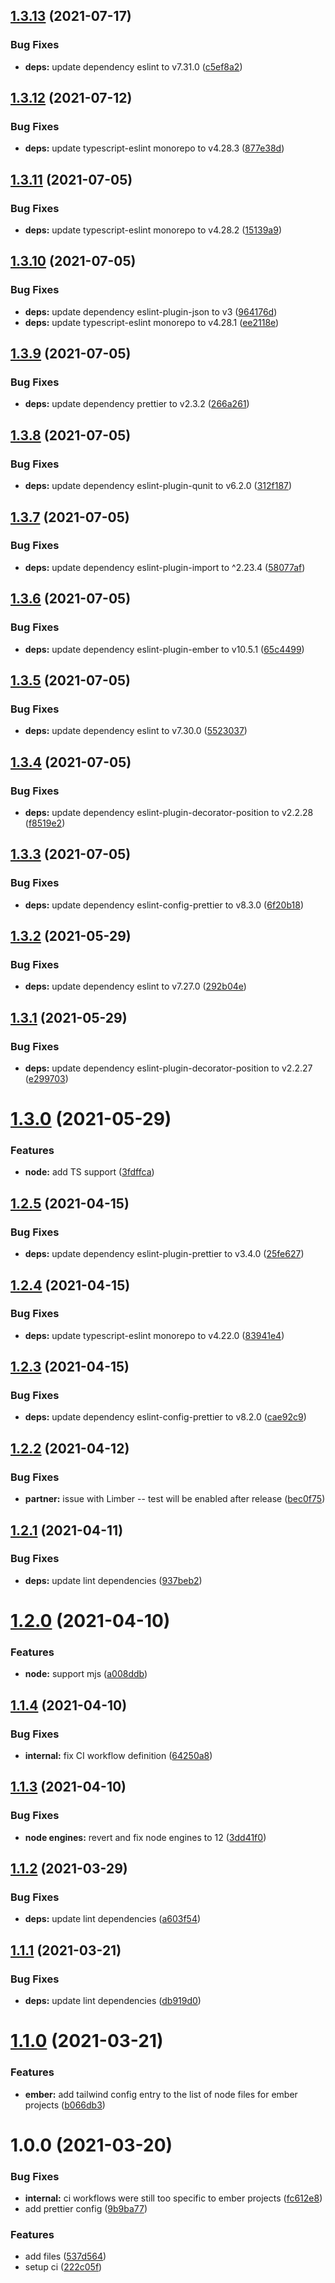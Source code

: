 ## [1.3.13](https://github.com/NullVoxPopuli/eslint-configs/compare/v1.3.12...v1.3.13) (2021-07-17)


### Bug Fixes

* **deps:** update dependency eslint to v7.31.0 ([c5ef8a2](https://github.com/NullVoxPopuli/eslint-configs/commit/c5ef8a273508d6109580dfc8d49b3af462a468e4))

## [1.3.12](https://github.com/NullVoxPopuli/eslint-configs/compare/v1.3.11...v1.3.12) (2021-07-12)


### Bug Fixes

* **deps:** update typescript-eslint monorepo to v4.28.3 ([877e38d](https://github.com/NullVoxPopuli/eslint-configs/commit/877e38df1c314c705de595996842d63ea02d8194))

## [1.3.11](https://github.com/NullVoxPopuli/eslint-configs/compare/v1.3.10...v1.3.11) (2021-07-05)


### Bug Fixes

* **deps:** update typescript-eslint monorepo to v4.28.2 ([15139a9](https://github.com/NullVoxPopuli/eslint-configs/commit/15139a9cad46ffdb14e8e2f437d3d0ee7d7f2291))

## [1.3.10](https://github.com/NullVoxPopuli/eslint-configs/compare/v1.3.9...v1.3.10) (2021-07-05)


### Bug Fixes

* **deps:** update dependency eslint-plugin-json to v3 ([964176d](https://github.com/NullVoxPopuli/eslint-configs/commit/964176d6662805cd5c4ff598c9f1debe13e0c092))
* **deps:** update typescript-eslint monorepo to v4.28.1 ([ee2118e](https://github.com/NullVoxPopuli/eslint-configs/commit/ee2118e701d35a15eb01563803459c2642257d1f))

## [1.3.9](https://github.com/NullVoxPopuli/eslint-configs/compare/v1.3.8...v1.3.9) (2021-07-05)


### Bug Fixes

* **deps:** update dependency prettier to v2.3.2 ([266a261](https://github.com/NullVoxPopuli/eslint-configs/commit/266a261d0dfd48ab97667b0c88010118df61f750))

## [1.3.8](https://github.com/NullVoxPopuli/eslint-configs/compare/v1.3.7...v1.3.8) (2021-07-05)


### Bug Fixes

* **deps:** update dependency eslint-plugin-qunit to v6.2.0 ([312f187](https://github.com/NullVoxPopuli/eslint-configs/commit/312f187b97e5cc4d5ef63f30d71bc3d4c1941076))

## [1.3.7](https://github.com/NullVoxPopuli/eslint-configs/compare/v1.3.6...v1.3.7) (2021-07-05)


### Bug Fixes

* **deps:** update dependency eslint-plugin-import to ^2.23.4 ([58077af](https://github.com/NullVoxPopuli/eslint-configs/commit/58077afea7d563d41ebed7769582e18d05febf9b))

## [1.3.6](https://github.com/NullVoxPopuli/eslint-configs/compare/v1.3.5...v1.3.6) (2021-07-05)


### Bug Fixes

* **deps:** update dependency eslint-plugin-ember to v10.5.1 ([65c4499](https://github.com/NullVoxPopuli/eslint-configs/commit/65c44996cc3c52393c319e662f52679376123118))

## [1.3.5](https://github.com/NullVoxPopuli/eslint-configs/compare/v1.3.4...v1.3.5) (2021-07-05)


### Bug Fixes

* **deps:** update dependency eslint to v7.30.0 ([5523037](https://github.com/NullVoxPopuli/eslint-configs/commit/55230375ca41b6079f012cf926abed9550602d3b))

## [1.3.4](https://github.com/NullVoxPopuli/eslint-configs/compare/v1.3.3...v1.3.4) (2021-07-05)


### Bug Fixes

* **deps:** update dependency eslint-plugin-decorator-position to v2.2.28 ([f8519e2](https://github.com/NullVoxPopuli/eslint-configs/commit/f8519e252ffe15ed944b3fa7c7127751e66eebf9))

## [1.3.3](https://github.com/NullVoxPopuli/eslint-configs/compare/v1.3.2...v1.3.3) (2021-07-05)


### Bug Fixes

* **deps:** update dependency eslint-config-prettier to v8.3.0 ([6f20b18](https://github.com/NullVoxPopuli/eslint-configs/commit/6f20b18faaa71605abf67a932286f0b18d46cf06))

## [1.3.2](https://github.com/NullVoxPopuli/eslint-configs/compare/v1.3.1...v1.3.2) (2021-05-29)


### Bug Fixes

* **deps:** update dependency eslint to v7.27.0 ([292b04e](https://github.com/NullVoxPopuli/eslint-configs/commit/292b04e92202d0d6912a8b4f1bc89e6d7a266e94))

## [1.3.1](https://github.com/NullVoxPopuli/eslint-configs/compare/v1.3.0...v1.3.1) (2021-05-29)


### Bug Fixes

* **deps:** update dependency eslint-plugin-decorator-position to v2.2.27 ([e299703](https://github.com/NullVoxPopuli/eslint-configs/commit/e299703ce332a9ba764df16605d0f1f9435ac95b))

# [1.3.0](https://github.com/NullVoxPopuli/eslint-configs/compare/v1.2.5...v1.3.0) (2021-05-29)


### Features

* **node:** add TS support ([3fdffca](https://github.com/NullVoxPopuli/eslint-configs/commit/3fdffca691341648d2a072bdf85ba0c786f478d5))

## [1.2.5](https://github.com/NullVoxPopuli/eslint-configs/compare/v1.2.4...v1.2.5) (2021-04-15)


### Bug Fixes

* **deps:** update dependency eslint-plugin-prettier to v3.4.0 ([25fe627](https://github.com/NullVoxPopuli/eslint-configs/commit/25fe62764f07d73d79c9a2a5fdfb80bf11122111))

## [1.2.4](https://github.com/NullVoxPopuli/eslint-configs/compare/v1.2.3...v1.2.4) (2021-04-15)


### Bug Fixes

* **deps:** update typescript-eslint monorepo to v4.22.0 ([83941e4](https://github.com/NullVoxPopuli/eslint-configs/commit/83941e43b3167cf94781d59b48ea920bb380d064))

## [1.2.3](https://github.com/NullVoxPopuli/eslint-configs/compare/v1.2.2...v1.2.3) (2021-04-15)


### Bug Fixes

* **deps:** update dependency eslint-config-prettier to v8.2.0 ([cae92c9](https://github.com/NullVoxPopuli/eslint-configs/commit/cae92c92692986e3806e0c08dabdb5807e222e2a))

## [1.2.2](https://github.com/NullVoxPopuli/eslint-configs/compare/v1.2.1...v1.2.2) (2021-04-12)


### Bug Fixes

* **partner:** issue with Limber -- test will be enabled after release ([bec0f75](https://github.com/NullVoxPopuli/eslint-configs/commit/bec0f75ef5e1486300db9f4f2e8f776e7a89e68b))

## [1.2.1](https://github.com/NullVoxPopuli/eslint-configs/compare/v1.2.0...v1.2.1) (2021-04-11)


### Bug Fixes

* **deps:** update lint dependencies ([937beb2](https://github.com/NullVoxPopuli/eslint-configs/commit/937beb2b2ceb40971b77879375db6900063f5f3a))

# [1.2.0](https://github.com/NullVoxPopuli/eslint-configs/compare/v1.1.4...v1.2.0) (2021-04-10)


### Features

* **node:** support mjs ([a008ddb](https://github.com/NullVoxPopuli/eslint-configs/commit/a008ddbb026af74aa9c27af66aa09a57e989c0a2))

## [1.1.4](https://github.com/NullVoxPopuli/eslint-configs/compare/v1.1.3...v1.1.4) (2021-04-10)


### Bug Fixes

* **internal:** fix CI workflow definition ([64250a8](https://github.com/NullVoxPopuli/eslint-configs/commit/64250a83c9629dbcfbc3f9797977416eb93edc4f))

## [1.1.3](https://github.com/NullVoxPopuli/eslint-configs/compare/v1.1.2...v1.1.3) (2021-04-10)


### Bug Fixes

* **node engines:** revert and fix node engines to 12 ([3dd41f0](https://github.com/NullVoxPopuli/eslint-configs/commit/3dd41f0ad2ed4dc7ea1a71d2b7ece17b8bcc5618))

## [1.1.2](https://github.com/NullVoxPopuli/eslint-configs/compare/v1.1.1...v1.1.2) (2021-03-29)


### Bug Fixes

* **deps:** update lint dependencies ([a603f54](https://github.com/NullVoxPopuli/eslint-configs/commit/a603f54a441c83ed3f7b95cc44f7213965bab4b0))

## [1.1.1](https://github.com/NullVoxPopuli/eslint-configs/compare/v1.1.0...v1.1.1) (2021-03-21)


### Bug Fixes

* **deps:** update lint dependencies ([db919d0](https://github.com/NullVoxPopuli/eslint-configs/commit/db919d01f7d997050d14d6917980c1bc691c3e06))

# [1.1.0](https://github.com/NullVoxPopuli/eslint-configs/compare/v1.0.0...v1.1.0) (2021-03-21)


### Features

* **ember:** add tailwind config entry to the list of node files for ember projects ([b066db3](https://github.com/NullVoxPopuli/eslint-configs/commit/b066db3bd7387adbda10096dde32529ddc711e3c))

# 1.0.0 (2021-03-20)


### Bug Fixes

* **internal:** ci workflows were still too specific to ember projects ([fc612e8](https://github.com/NullVoxPopuli/eslint-configs/commit/fc612e8783f88383a232cf5cae29c2b1e8b67c45))
* add prettier config ([9b9ba77](https://github.com/NullVoxPopuli/eslint-configs/commit/9b9ba77ef628ad44702b763d8cfa2047afa97d91))


### Features

* add files ([537d564](https://github.com/NullVoxPopuli/eslint-configs/commit/537d5648b4a78200012b6d1bcf24af20426eb0c5))
* setup ci ([222c05f](https://github.com/NullVoxPopuli/eslint-configs/commit/222c05f85146252da4a854c613d756adeb89fca3))
